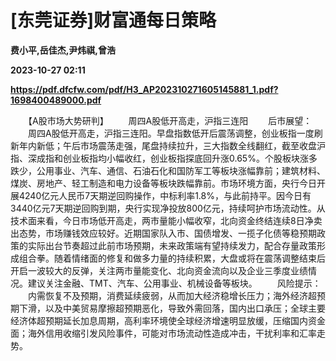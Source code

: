 # [东莞证券]财富通每日策略
**费小平,岳佳杰,尹炜祺,曾浩**

**2023-10-27 02:11**

**https://pdf.dfcfw.com/pdf/H3_AP202310271605145881_1.pdf?1698400489000.pdf**

　　【A股市场大势研判】 　　周四A股低开高走，沪指三连阳 　　后市展望： 　　周四A股低开高走，沪指三连阳。早盘指数低开后震荡调整，创业板指一度刷新年内新低；午后市场震荡走强，尾盘持续拉升，三大指数全线翻红，截至收盘沪指、深成指和创业板指均小幅收红，创业板指探底回升涨0.65%。个股板块涨多跌少，公用事业、汽车、通信、石油石化和国防军工等板块涨幅靠前；建筑材料、煤炭、房地产、轻工制造和电力设备等板块跌幅靠前。市场环境方面，央行今日开展4240亿元人民币7天期逆回购操作，中标利率1.8%，与此前持平。因今日有3440亿元7天期逆回购到期，央行实现净投放800亿元，持续呵护市场流动性。从技术面来看，今日市场低开高走，两市量能小幅收窄，北向资金终结连续8日净卖出态势，市场赚钱效应较好。近期国家队入市、国债增发、一揽子化债等稳预期政策的实际出台节奏超过此前市场预期，未来政策端有望持续发力，配合存量政策形成组合拳。随着情绪面的修复和做多力量的持续积累，大盘或将在震荡调整结束后开启一波较大的反弹，关注两市量能变化、北向资金流向以及企业三季度业绩情况。建议关注金融、TMT、汽车、公用事业、机械设备等板块。 　　风险提示： 　　内需恢复不及预期，消费延续疲弱，从而加大经济稳增长压力；海外经济超预期下滑，以及中美贸易摩擦超预期恶化，导致外需回落，国内出口承压；全球主要经济体超预期延长加息周期，高利率环境使全球经济增速明显放缓，压缩国内资金面；海外信用收缩引发风险事件，可能对市场流动性造成冲击，干扰利率和汇率走势。